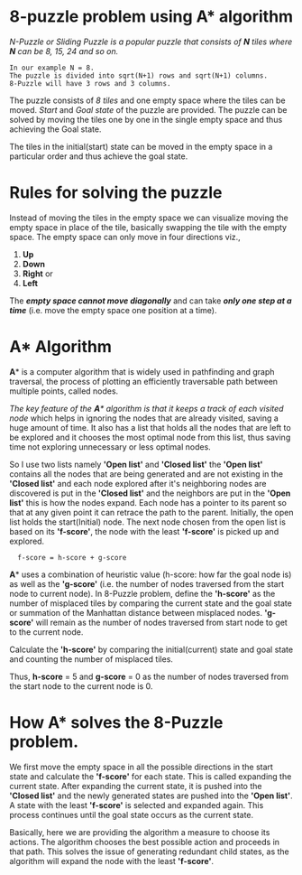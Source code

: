   # 8-puzzle problem using A* algorithm

 _N-Puzzle or Sliding Puzzle is a popular puzzle that consists of **N** tiles where **N** can be 8, 15, 24 and so on._

    In our example N = 8. 
    The puzzle is divided into sqrt(N+1) rows and sqrt(N+1) columns.
    8-Puzzle will have 3 rows and 3 columns. 
    
The puzzle consists of _8 tiles_ and one empty space where the tiles can be moved. 
_Start_ and _Goal  state_ of the puzzle are provided. 
The puzzle can be solved by moving the tiles one by one in the single empty space and thus achieving the Goal state.

The tiles in the initial(start) state can be moved in the empty space in a particular order and thus achieve the goal state.

# Rules for solving the puzzle

Instead of moving the tiles in the empty space we can visualize moving the empty space in place of the tile, basically swapping the tile with the empty space. The empty space can only move in four directions viz.,
1. **Up**
2. **Down**
3. **Right** or
4. **Left**

The _**empty space cannot move diagonally**_ and can take _**only one step at a time**_ (i.e. move the empty space one position at a time).

# A* Algorithm
**A*** is a computer algorithm that is widely used in pathfinding and graph traversal, the process of plotting an efficiently traversable path between multiple points, called nodes.

_The key feature of the **A*** algorithm is that it keeps a track of each visited node_ which helps in ignoring the nodes that are already visited, saving a huge amount of time. 
It also has a list that holds all the nodes that are left to be explored and it chooses the most optimal node from this list, thus saving time not exploring unnecessary or less optimal nodes.

So I use two lists namely **'Open list'** and **'Closed list'** the **'Open list'** contains all the nodes that are being generated and are not existing in the **'Closed list'** and each node explored after it's neighboring nodes are discovered is put in the **'Closed list'** and the neighbors are put in the **'Open list'** this is how the nodes expand. 
Each node has a pointer to its parent so that at any given point it can retrace the path to the parent. Initially, the open list holds the start(Initial) node. The next node chosen from the open list is based on its **'f-score'**, the node with the least **'f-score'** is picked up and explored.

      f-score = h-score + g-score

**A*** uses a combination of heuristic value (h-score: how far the goal node is) as well as the **'g-score'** (i.e. the number of nodes traversed from the start node to current node).
In 8-Puzzle problem, define the **'h-score'** as the number of misplaced tiles by comparing the current state and the goal state or summation of the Manhattan distance between misplaced nodes.
**'g-score'** will remain as the number of nodes traversed from start node to get to the current node.

Calculate the **'h-score'** by comparing the initial(current) state and goal state and counting the number of misplaced tiles.

Thus, **h-score** = 5 and **g-score** = 0 as the number of nodes traversed from the start node to the current node is 0.


# How A* solves the 8-Puzzle problem.

We first move the empty space in all the possible directions in the start state and calculate the **'f-score'** for each state. 
This is called expanding the current state.
After expanding the current state, it is pushed into the **'Closed list'** and the newly generated states are pushed into the **'Open list'**. 
A state with the least **'f-score'** is selected and expanded again. This process continues until the goal state occurs as the current state. 

Basically, here we are providing the algorithm a measure to choose its actions. The algorithm chooses the best possible action and proceeds in that path.
This solves the issue of generating redundant child states, as the algorithm will expand the node with the least **'f-score'**.
